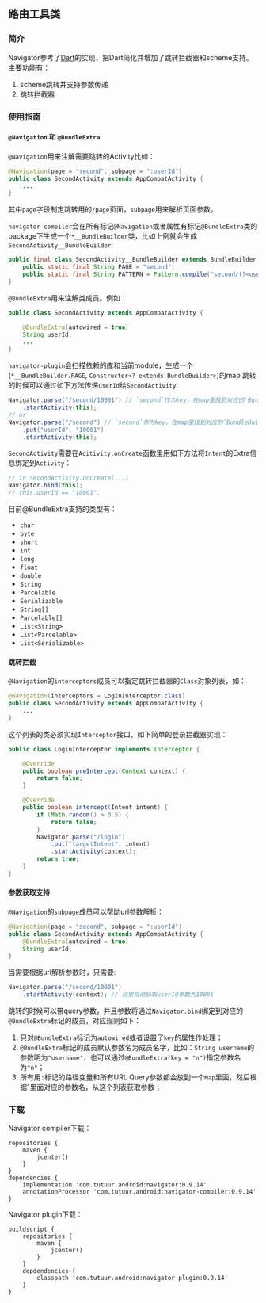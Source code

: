 ## 路由工具类
### 简介
Navigator参考了[Dart](https://github.com/f2prateek/dart)的实现，把Dart简化并增加了跳转拦截器和scheme支持。主要功能有：
1. scheme跳转并支持参数传递
2. 跳转拦截器

### 使用指南
#### `@Navigation` 和 `@BundleExtra`
`@Navigation`用来注解需要跳转的Activity比如：
``` Java
@Navigation(page = "second", subpage = ":userId")
public class SecondActivity extends AppCompatActivity {
    ...
}
```
其中`page`字段制定跳转用的`/page`页面，`subpage`用来解析页面参数。

`navigator-compiler`会在所有标记`@Navigation`或者属性有标记`@BundleExtra`类的package下生成一个`*__BundleBuilder`类，比如上例就会生成`SecondActivity__BundleBuilder`:
``` Java
public final class SecondActivity__BundleBuilder extends BundleBuilder {
    public static final String PAGE = "second";
    public static final String PATTERN = Pattern.compile("second/(?<userId>[^/]+)");
}
```

`@BundleExtra`用来注解类成员。例如：
``` Java
public class SecondActivity extends AppCompatActivity {

    @BundleExtra(autowired = true)
    String userId;
    ...
}
```
`navigator-plugin`会扫描依赖的库和当前module，生成一个(`*__BundleBuilder.PAGE`, `Constructor<? extends BundleBuilder>`)的map
跳转的时候可以通过如下方法传递`userId`给`SecondActivity`:
``` Java
Navigator.parse("/second/10001") // `second`作为key，在map里找到对应的`BundleBuilder`
    .startActivity(this);
// or
Navigator.parse("/second") // `second`作为key，在map里找到对应的`BundleBuilder`
    .put("userId", "10001")
    .startActivity(this);
```

`SecondActivity`需要在`Acitivity.onCreate`函数里用如下方法将`Intent`的Extra信息绑定到`Activity`：
``` Java
// in SecondActivity.onCreate(...)
Navigator.bind(this);
// this.userId == "10001".
```

目前@BundleExtra支持的类型有：
* `char`
* `byte`
* `short`
* `int`
* `long`
* `float`
* `double`
* `String`
* `Parcelable`
* `Serializable`
* `String[]`
* `Parcelable[]`
* `List<String>`
* `List<Parcelable>`
* `List<Serializable>`

#### 跳转拦截
`@Navigation`的`interceptors`成员可以指定跳转拦截器的`Class`对象列表，如：
``` Java
@Navigation(interceptors = LoginInterceptor.class)
public class SecondActivity extends AppCompatActivity {
    ...
}
```

这个列表的类必须实现`Interceptor`接口，如下简单的登录拦截器实现：
``` Java
public class LoginInterceptor implements Interceptor {

    @Override
    public boolean preIntercept(Context context) {
        return false;
    }

    @Override
    public boolean intercept(Intent intent) {
        if (Math.random() > 0.5) {
            return false;
        }
        Navigator.parse("/login")
            .put("targetIntent", intent)
            .startActivity(context);
        return true;
    }
}
```

#### 参数获取支持
`@Navigation`的`subpage`成员可以帮助url参数解析：
``` Java
@Navigation(page = "second", subpage = ":userId")
public class SecondActivity extends AppCompatActivity {
    @BundleExtra(autowired = true)
    String userId;
}
```
当需要根据url解析参数时，只需要:
``` Java
Navigator.parse("/second/10001")
    .startActivity(context); // 这里自动获取userId参数为10001
```
跳转的时候可以带query参数，并且参数将通过`Navigator.bind`绑定到对应的`@BundleExtra`标记的成员，对应规则如下：
1. 只对`@BundleExtra`标记为`autowired`或者设置了`key`的属性作处理；
2. `@BundleExtra`标记的成员默认参数名为成员名字，比如：`String username`的参数明为`"username"`，也可以通过`@BundleExtra(key = "n")`指定参数名为`"n"`；
3. 所有用`:`标记的路径变量和所有URL Query参数都会放到一个`Map`里面，然后根据1里面对应的参数名，从这个列表获取参数；

### 下载
Navigator compiler下载：
```
repositories {
    maven {
        jcenter()
    }
}
dependencies {
    implementation 'com.tutuur.android:navigator:0.9.14'
    annotationProcessor 'com.tutuur.android:navigator-compiler:0.9.14'
}
```

Navigator plugin下载：
```
buildscript {
    repositories {
        maven {
            jcenter()
        }
    }
    depdendencies {
        classpath 'com.tutuur.android:navigator-plugin:0.9.14'
    }
}
```
